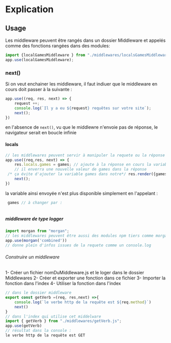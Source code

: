 # Explication


## Usage

Les middleware peuvent être rangés dans un dossier Middleware et appelés comme des fonctions rangées dans des modules: 
```js
import {localGamesMiddleware } from "./middlewares/localsGamesMiddleware.js";
app.use(localGamesMiddleware);
```

### next()

Si on veut enchainer les middleware, il faut indiuer que le middleware en cours doit passer à la suivante : 
```js
app.use((req, res, next) => {
    request ++;
    console.log(`Il y a eu ${request} requêtes sur votre site`);
    next();
})
```
en l'absence de `next()`, vu que le middlewre n'envoie pas de réponse, le navigateur serait en boucle infinie

#### locals

```js
// les middlewares peuvent servir à manipuler la requete ou la réponse avant d'aller sur une route
app.use((req,res, next) => {
    res.locals.games = games; // ajoute à la réponse en cours la variable games. A chaque fois que ce middleware sera appelé, 
    // il enverra une nouvelle valeur de games dans la réponse
 /* ça évite d'ajouter la variable games dans notre*/ res.render({games})/*et même de faire un*/ res.render(): 
    next();
})
```
la variable ainsi envoyée n'est plus disponible simplement en l'appelant : 
```js
 games // à changer par : 
 
 ```
##### middleware de type logger

```js
import morgan from "morgan";
// les middlewares peuvent être aussi des modules npm tiers comme morgan qui est un logger
app.use(morgan('combined'))
// donne plein d'infos issues de la requete comme un console.log
```

###### Construire un middleware

1- Créer un fichier nomDuMiddleware.js et le loger dans le dossier Middlewares
2- Créer et exporter une fonction dans ce fichier
3- Importer la fonction dans l'index
4- Utiliser la fonction dans l'index

```js
// dans le dossier middleware
export const getVerb =(req, res,next) =>{
    console.log(`le verbe http de la requête est ${req.method}`)
    next()
}
// dans l'index qui utilise cet middelware
import { getVerb } from "./middlewares/getVerb.js";
app.use(getVerb)
// résultat dans la console : 
le verbe http de la requête est GET
```
